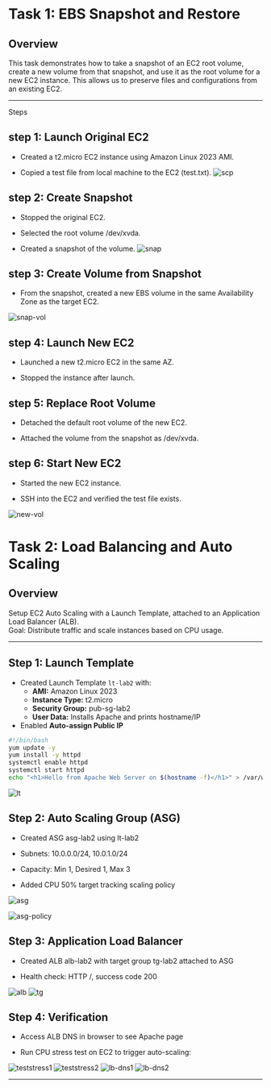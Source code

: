 # Task 1: EBS Snapshot and Restore

## Overview

This task demonstrates how to take a snapshot of an EC2 root volume, create a new volume from that snapshot, and use it as the root volume for a new EC2 instance. This allows us to preserve files and configurations from an existing EC2.

---

Steps
## step 1: Launch Original EC2

- Created a t2.micro EC2 instance using Amazon Linux 2023 AMI.

- Copied a test file from local machine to the EC2 (test.txt).
![scp](./images/scp.png)


## step 2: Create Snapshot

- Stopped the original EC2.

- Selected the root volume /dev/xvda.

- Created a snapshot of the volume.
![snap](./images/snap.png)

## step 3: Create Volume from Snapshot

- From the snapshot, created a new EBS volume in the same Availability Zone as the target EC2.

![snap-vol](./images/snap-vol.png)

## step 4: Launch New EC2

- Launched a new t2.micro EC2 in the same AZ.

- Stopped the instance after launch.

## step 5: Replace Root Volume

- Detached the default root volume of the new EC2.

- Attached the volume from the snapshot as /dev/xvda.

## step 6: Start New EC2

- Started the new EC2 instance.

- SSH into the EC2 and verified the test file exists.

![new-vol](./images/new-vol.png)

# Task 2: Load Balancing and Auto Scaling

## Overview
Setup EC2 Auto Scaling with a Launch Template, attached to an Application Load Balancer (ALB).  
Goal: Distribute traffic and scale instances based on CPU usage.

---

## Step 1: Launch Template
- Created Launch Template `lt-lab2` with:
  - **AMI:** Amazon Linux 2023
  - **Instance Type:** t2.micro
  - **Security Group:** pub-sg-lab2
  - **User Data:** Installs Apache and prints hostname/IP
- Enabled **Auto-assign Public IP**

```bash
#!/bin/bash
yum update -y
yum install -y httpd
systemctl enable httpd
systemctl start httpd
echo "<h1>Hello from Apache Web Server on $(hostname -f)</h1>" > /var/www/html/index.html
```
![lt](./images/lt.png)


## Step 2: Auto Scaling Group (ASG)
- Created ASG asg-lab2 using lt-lab2

- Subnets: 10.0.0.0/24, 10.0.1.0/24

- Capacity: Min 1, Desired 1, Max 3

- Added CPU 50% target tracking scaling policy

![asg](./images/asg.png)

![asg-policy](./images/asg-policy.png)


## Step 3: Application Load Balancer
- Created ALB alb-lab2 with target group tg-lab2 attached to ASG

- Health check: HTTP /, success code 200

![alb](./images/alb.png)
![tg](./images/tg.png)

## Step 4: Verification
- Access ALB DNS in browser to see Apache page

- Run CPU stress test on EC2 to trigger auto-scaling:

![teststress1](./images/teststress1.png)
![teststress2](./images/teststress2.png)
![lb-dns1](./images/lb-dns1.png)
![lb-dns2](./images/lb-dns2.png)

---

